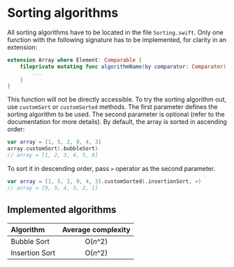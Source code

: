 #  Sorting algorithms

All sorting algorithms have to be located in the file `Sorting.swift`. Only one function with the following signature has to be implemented, for clarity in an extension:
```swift
extension Array where Element: Comparable {
    fileprivate mutating func algorithmName(by comparator: Comparator) {
        ...
    }
}
```
This function will not be directly accessible. To try the sorting algorithm out, use `customSort` or `customSorted` methods. The first parameter defines the sorting algorithm to be used. The second parameter is optional (refer to the documentation for more details). By default, the array is sorted in ascending order:
```swift
var array = [1, 5, 2, 9, 4, 3]
array.customSort(.bubbleSort)
// array = [1, 2, 3, 4, 5, 9]
```
To sort it in descending order, pass `>` operator as the second parameter.
```swift
var array = [1, 5, 2, 9, 4, 3].customSorted(.insertionSort, >)
// array = [9, 5, 4, 3, 2, 1]
```

## Implemented algorithms

Algorithm | Average complexity
:---------- | :---------------------:
Bubble Sort | O(*n*^2)
Insertion Sort | O(*n*^2)
